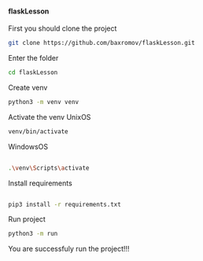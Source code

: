 #### flaskLesson


First you should clone the project
```bash
git clone https://github.com/baxromov/flaskLesson.git
```
Enter the folder


```bash
cd flaskLesson
```


Create venv
```bash
python3 -m venv venv
```

Activate the venv UnixOS
```bash
venv/bin/activate
```
WindowsOS
```bash

.\venv\Scripts\activate
```

Install requirements
```bash

pip3 install -r requirements.txt
```


Run project

```bash
python3 -m run
```



You are successfuly run the project!!!





